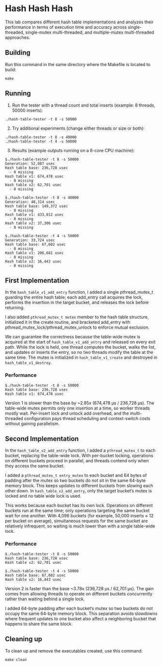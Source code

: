 # Hash Hash Hash
This lab compares different hash table implementations and analyzes their performance in terms of execution time and accuracy across single-threaded, single-mutex multi-threaded, and multiple-mutex multi-threaded approaches.

## Building
Run this command in the same directory where the Makefile is located to build:
```shell
make
```
## Running
1. Run the tester with a thread count and total inserts (example: 8 threads, 50000 inserts):
```shell
./hash-table-tester -t 8 -s 50000
```
2. Try additional experiments (change either threads or size or both):
```shell
./hash-table-tester -t 8 -s 40000
./hash-table-tester -t 4 -s 50000
```
3. Results (example outputs running on a 8-core CPU machine):
```shell
$./hash-table-tester -t 8 -s 50000
Generation: 52,087 usec
Hash table base: 236,728 usec
  - 0 missing
Hash table v1: 674,478 usec
  - 0 missing
Hash table v2: 62,701 usec
  - 0 missing

$./hash-table-tester -t 8 -s 40000
Generation: 48,314 usec
Hash table base: 149,372 usec
  - 0 missing
Hash table v1: 433,012 usec
  - 0 missing
Hash table v2: 37,306 usec
  - 0 missing

$./hash-table-tester -t 4 -s 50000
Generation: 33,724 usec
Hash table base: 67,602 usec
  - 0 missing
Hash table v1: 206,681 usec
  - 0 missing
Hash table v2: 16,443 usec
  - 0 missing
```

## First Implementation
In the `hash_table_v1_add_entry` function, I added a single pthread_mutex_t guarding the entire hash table; each add_entry call acquires the lock, performs the insertion in the target bucket, and releases the lock before returning.

I also added `pthread_mutex_t mutex` member to the hash table structure, initialized it in the create routine, and bracketed add_entry with pthread_mutex_lock/pthread_mutex_unlock to enforce mutual exclusion.

We can guarantee the correctness because the table-wide mutex is acquired at the start of `hash_table_v1_add_entry` and released on every exit path. While the lock is held, one thread computes the bucket, walks the list, and updates or inserts the entry, so no two threads modify the table at the same time. The mutex is initialized in `hash_table_v1_create` and destroyed in `hash_table_v1_destroy`.

### Performance
```shell
$./hash-table-tester -t 8 -s 50000
Hash table base: 236,728 usec
Hash table v1: 674,478 usec
```
Version 1 is slower than the base by ~2.85x (674,478 µs / 236,728 µs). The table-wide mutex permits only one insertion at a time, so worker threads mostly wait. Per-insert lock and unlock add overhead, and the multi-threaded configuration pays thread scheduling and context-switch costs without gaining parallelism.

## Second Implementation
In the `hash_table_v2_add_entry` function, I added a `pthread_mutex_t` to each bucket, replacing the table-wide lock. With per-bucket locking, operations on different buckets proceed in parallel, and threads contend only when they access the same bucket.

I added a `pthread_mutex_t entry_mutex` to each bucket and 64 bytes of padding after the mutex so two buckets do not sit in the same 64-byte memory block. This keeps updates to different buckets from slowing each other down. In `hash_table_v2_add_entry`, only the target bucket’s mutex is locked and no table wide lock is used.

This works because each bucket has its own lock. Operations on different buckets run at the same time; only operations targeting the same bucket wait for one another. With 4,096 buckets (for example, 50,000 inserts ≈ 12 per bucket on average), simultaneous requests for the same bucket are relatively infrequent, so waiting is much lower than with a single table-wide lock.

### Performance
```shell
$./hash-table-tester -t 8 -s 50000
Hash table base: 236,728 usec
Hash table v2: 62,701 usec

$./hash-table-tester -t 4 -s 50000
Hash table base: 67,602 usec
Hash table v2: 16,443 usec
```

Version 2 is faster than the base ~3.78x (236,728 µs / 62,701 µs). The gain comes from allowing threads to operate on different buckets concurrently rather than waiting behind a single lock.

I added 64-byte padding after each bucket’s mutex so two buckets do not occupy the same 64-byte memory block. This separation avoids slowdowns where frequent updates to one bucket also affect a neighboring bucket that happens to share the same block.

## Cleaning up
To clean up and remove the executables created, use this command:
```shell
make clean
```





